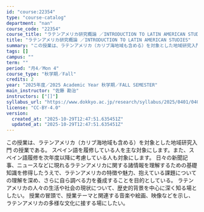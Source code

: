 ```yaml
---
id: "course:22354"
type: "course-catalog"
department: "nan"
course_code: "22354"
course_title: "ラテンアメリカ研究概論 ／INTRODUCTION TO LATIN AMERICAN STUDIES"
title: "ラテンアメリカ研究概論 ／INTRODUCTION TO LATIN AMERICAN STUDIES"
summary: "この授業は、ラテンアメリカ（カリブ海地域も含める）を対象とした地域研究入門 の授業である。 スペイン語を履修している人を主な対象にします。また、スペイン語履修を次年度以降に考慮している人も対象にします。 日々の新聞記事、ニュースなどに現れる…"
tags: []
campus: ""
term: ""
period: "月4／Mon 4"
course_type: "秋学期／Fall"
credits: 2
year: "2025年度／2025 Academic Year 秋学期／FALL SEMESTER"
main_instructor: "佐藤 勘治"
instructors: ["[]"]
syllabus_url: "https://www.dokkyo.ac.jp/research/syllabus/2025/0401/0401_22354_ja_JP.html"
license: "CC-BY-4.0"
version:
  created_at: "2025-10-29T12:47:51.635451Z"
  updated_at: "2025-10-29T12:47:51.635451Z"
---
```

この授業は、ラテンアメリカ（カリブ海地域も含める）を対象とした地域研究入門 の授業である。 スペイン語を履修している人を主な対象にします。また、スペイン語履修を次年度以降に考慮している人も対象にします。 日々の新聞記事、ニュースなどに現れるラテンアメリカに関する諸情報を理解するための基礎知識を修得したうえで、ラテンアメリカの特徴や魅力、抱えている課題についての理解を深め、さらに自ら調べる力を養成することを目的としている。 ラテンアメリカの人々の生活や社会の現状について、歴史的背景を中心に深く知る場としたい。 授業の冒頭で、授業テーマと関連する音楽や絵画、映像などを示し、ラテンアメリカの多様な文化に接する場にしたい。
